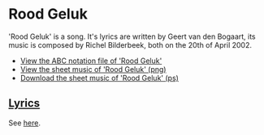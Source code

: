 # Rood Geluk

'Rood Geluk' is a song. It's lyrics are written by
Geert van den Bogaart, its music is composed by Richel Bilderbeek, both
on the 20th of April 2002.

 * [View the ABC notation file of 'Rood Geluk'](11_rood_geluk.abc)
 * [View the sheet music of 'Rood Geluk' (png)](11_rood_geluk.png)
 * [Download the sheet music of 'Rood Geluk' (ps)](11_rood_geluk.ps)

## [Lyrics](11_rood_geluk.txt)

See [here](11_rood_geluk.txt).
